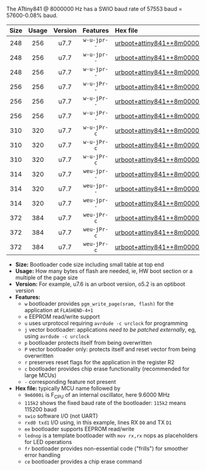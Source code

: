 The ATtiny841 @ 8000000 Hz has a SWIO baud rate of 57553 baud = 57600-0.08% baud.

|Size|Usage|Version|Features|Hex file|
|:-:|:-:|:-:|:-:|:--|
|248|256|u7.7|`w-u-jpr--`|[urboot+attiny841++8m0000i+++57k6_swio_rxa2_txa1_lednop.hex](https://raw.githubusercontent.com/stefanrueger/urboot.hex/main/mcus/attiny841/internal_oscillator/fint++8m0000_Hz/br+++57k6_bps/urboot+attiny841++8m0000i+++57k6_swio_rxa2_txa1_lednop.hex)|
|248|256|u7.7|`w-u-jpr--`|[urboot+attiny841++8m0000i+++57k6_swio_rxa4_txa5_lednop.hex](https://raw.githubusercontent.com/stefanrueger/urboot.hex/main/mcus/attiny841/internal_oscillator/fint++8m0000_Hz/br+++57k6_bps/urboot+attiny841++8m0000i+++57k6_swio_rxa4_txa5_lednop.hex)|
|248|256|u7.7|`w-u-jpr--`|[urboot+attiny841++8m0000i+++57k6_swio_rxb2_txa7_lednop.hex](https://raw.githubusercontent.com/stefanrueger/urboot.hex/main/mcus/attiny841/internal_oscillator/fint++8m0000_Hz/br+++57k6_bps/urboot+attiny841++8m0000i+++57k6_swio_rxb2_txa7_lednop.hex)|
|256|256|u7.7|`w-u-jPr--`|[urboot+attiny841++8m0000i+++57k6_swio_rxa2_txa1.hex](https://raw.githubusercontent.com/stefanrueger/urboot.hex/main/mcus/attiny841/internal_oscillator/fint++8m0000_Hz/br+++57k6_bps/urboot+attiny841++8m0000i+++57k6_swio_rxa2_txa1.hex)|
|256|256|u7.7|`w-u-jPr--`|[urboot+attiny841++8m0000i+++57k6_swio_rxa4_txa5.hex](https://raw.githubusercontent.com/stefanrueger/urboot.hex/main/mcus/attiny841/internal_oscillator/fint++8m0000_Hz/br+++57k6_bps/urboot+attiny841++8m0000i+++57k6_swio_rxa4_txa5.hex)|
|256|256|u7.7|`w-u-jPr--`|[urboot+attiny841++8m0000i+++57k6_swio_rxb2_txa7.hex](https://raw.githubusercontent.com/stefanrueger/urboot.hex/main/mcus/attiny841/internal_oscillator/fint++8m0000_Hz/br+++57k6_bps/urboot+attiny841++8m0000i+++57k6_swio_rxb2_txa7.hex)|
|310|320|u7.7|`w-u-jPr-c`|[urboot+attiny841++8m0000i+++57k6_swio_rxa2_txa1_lednop_fr_ce.hex](https://raw.githubusercontent.com/stefanrueger/urboot.hex/main/mcus/attiny841/internal_oscillator/fint++8m0000_Hz/br+++57k6_bps/urboot+attiny841++8m0000i+++57k6_swio_rxa2_txa1_lednop_fr_ce.hex)|
|310|320|u7.7|`w-u-jPr-c`|[urboot+attiny841++8m0000i+++57k6_swio_rxa4_txa5_lednop_fr_ce.hex](https://raw.githubusercontent.com/stefanrueger/urboot.hex/main/mcus/attiny841/internal_oscillator/fint++8m0000_Hz/br+++57k6_bps/urboot+attiny841++8m0000i+++57k6_swio_rxa4_txa5_lednop_fr_ce.hex)|
|310|320|u7.7|`w-u-jPr-c`|[urboot+attiny841++8m0000i+++57k6_swio_rxb2_txa7_lednop_fr_ce.hex](https://raw.githubusercontent.com/stefanrueger/urboot.hex/main/mcus/attiny841/internal_oscillator/fint++8m0000_Hz/br+++57k6_bps/urboot+attiny841++8m0000i+++57k6_swio_rxb2_txa7_lednop_fr_ce.hex)|
|314|320|u7.7|`weu-jpr--`|[urboot+attiny841++8m0000i+++57k6_swio_rxa2_txa1_ee_lednop.hex](https://raw.githubusercontent.com/stefanrueger/urboot.hex/main/mcus/attiny841/internal_oscillator/fint++8m0000_Hz/br+++57k6_bps/urboot+attiny841++8m0000i+++57k6_swio_rxa2_txa1_ee_lednop.hex)|
|314|320|u7.7|`weu-jpr--`|[urboot+attiny841++8m0000i+++57k6_swio_rxa4_txa5_ee_lednop.hex](https://raw.githubusercontent.com/stefanrueger/urboot.hex/main/mcus/attiny841/internal_oscillator/fint++8m0000_Hz/br+++57k6_bps/urboot+attiny841++8m0000i+++57k6_swio_rxa4_txa5_ee_lednop.hex)|
|314|320|u7.7|`weu-jpr--`|[urboot+attiny841++8m0000i+++57k6_swio_rxb2_txa7_ee_lednop.hex](https://raw.githubusercontent.com/stefanrueger/urboot.hex/main/mcus/attiny841/internal_oscillator/fint++8m0000_Hz/br+++57k6_bps/urboot+attiny841++8m0000i+++57k6_swio_rxb2_txa7_ee_lednop.hex)|
|372|384|u7.7|`weu-jPr-c`|[urboot+attiny841++8m0000i+++57k6_swio_rxa2_txa1_ee_lednop_fr_ce.hex](https://raw.githubusercontent.com/stefanrueger/urboot.hex/main/mcus/attiny841/internal_oscillator/fint++8m0000_Hz/br+++57k6_bps/urboot+attiny841++8m0000i+++57k6_swio_rxa2_txa1_ee_lednop_fr_ce.hex)|
|372|384|u7.7|`weu-jPr-c`|[urboot+attiny841++8m0000i+++57k6_swio_rxa4_txa5_ee_lednop_fr_ce.hex](https://raw.githubusercontent.com/stefanrueger/urboot.hex/main/mcus/attiny841/internal_oscillator/fint++8m0000_Hz/br+++57k6_bps/urboot+attiny841++8m0000i+++57k6_swio_rxa4_txa5_ee_lednop_fr_ce.hex)|
|372|384|u7.7|`weu-jPr-c`|[urboot+attiny841++8m0000i+++57k6_swio_rxb2_txa7_ee_lednop_fr_ce.hex](https://raw.githubusercontent.com/stefanrueger/urboot.hex/main/mcus/attiny841/internal_oscillator/fint++8m0000_Hz/br+++57k6_bps/urboot+attiny841++8m0000i+++57k6_swio_rxb2_txa7_ee_lednop_fr_ce.hex)|

- **Size:** Bootloader code size including small table at top end
- **Usage:** How many bytes of flash are needed, ie, HW boot section or a multiple of the page size
- **Version:** For example, u7.6 is an urboot version, o5.2 is an optiboot version
- **Features:**
  + `w` bootloader provides `pgm_write_page(sram, flash)` for the application at `FLASHEND-4+1`
  + `e` EEPROM read/write support
  + `u` uses urprotocol requiring `avrdude -c urclock` for programming
  + `j` vector bootloader: applications *need to be patched externally*, eg, using `avrdude -c urclock`
  + `p` bootloader protects itself from being overwritten
  + `P` vector bootloader only: protects itself and reset vector from being overwritten
  + `r` preserves reset flags for the application in the register R2
  + `c` bootloader provides chip erase functionality (recommended for large MCUs)
  + `-` corresponding feature not present
- **Hex file:** typically MCU name followed by
  + `9m6000i` is F<sub>CPU</sub> of an internal oscillator, here 9.6000 MHz
  + `115k2` shows the fixed baud rate of the bootloader: `115k2` means 115200 baud
  + `swio` software I/O (not UART)
  + `rxd0 txd1` I/O using, in this example, lines RX `D0` and TX `D1`
  + `ee` bootloader supports EEPROM read/write
  + `lednop` is a template bootloader with `mov rx,rx` nops as placeholders for LED operations
  + `fr` bootloader provides non-essential code ("frills") for smoother error handling
  + `ce` bootloader provides a chip erase command
